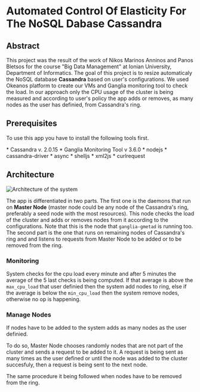 # Automated Control Of Elasticity For The NoSQL Dabase Cassandra

## Abstract
This project was the result of the work of Nikos Marinos Anninos and Panos Bletsos for the course "Big Data Management" at Ionian University, Department of Informatics. The goal of this project is to resize automaticaly the NoSQL database <b>Cassandra</b> based on user's configurations. We used Okeanos platform to create our VMs and Ganglia monitoring tool to check the load. In our approach only the CPU usage of the cluster is being measured and according to user's policy the app adds or removes, as many nodes as the user has definied, from Cassandra's ring.

## Prerequisites
To use this app you have to install the following tools first.
<p></p>
* Cassandra v. 2.0.15
* Ganglia Monitoring Tool v 3.6.0
* nodejs
  * cassandra-driver
  * async
  * shelljs
  * xml2js
  * curlrequest
  
## Architecture

![Architecture of the system](https://github-cloud.s3.amazonaws.com/assets/5760599/10566297/33462b6c-75ec-11e5-855e-64008c2a856a.jpg)

The app is differentiated in two parts.
 The first one is the daemons that run on <b>Master Node</b> (master node could be any node of the Cassandra's ring, preferably a seed node with the most resources). This node checks the load of the cluster and adds or removes nodes from it according to the configurations.
Note that this is the node that `ganglia-gmetad` is running too.
  The second part is the one that runs on remaining nodes of Cassandra's ring and and listens to requests from Master Node to be added or to be removed from the ring.
 
### Monitoring

System checks for the cpu load every minute and after 5 minutes the average of the 5 last checks is being computed. If that average is above the `max_cpu_load` that user definied then the system add nodes to ring, else if the average is below the `min_cpu_load` then the system remove nodes, otherwise no op is happening.

### Manage Nodes

If nodes have to be added to the system adds as many nodes as the user definied.

To do so, Master Node chooses randomly nodes that are not part of the cluster and sends a request to be added to it. A request is being sent as many times as the user defined or until the node was added to the cluster succesfuly, then a request is being sent to the next node.

The same procedure it being followed when nodes have to be removed from the ring.

